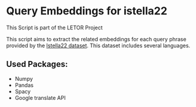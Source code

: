 # Query Embeddings for istella22
This Script is part of the LETOR Project

This script aims to extract the related embeddings for each query phrase provided by the [Istella22 dataset](https://istella.ai/data/istella22-dataset).
This dataset includes several languages.

## Used Packages:
* Numpy
* Pandas
* Spacy
* Google translate API
